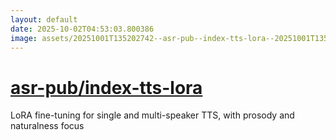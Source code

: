 ```yaml
---
layout: default
date: 2025-10-02T04:53:03.800386
image: assets/20251001T135202742--asr-pub--index-tts-lora--20251001T135915686--cropped.png
---
```


# [asr-pub/index-tts-lora](https://github.com/asr-pub/index-tts-lora)

LoRA fine-tuning for single and multi-speaker TTS, with prosody and naturalness focus
